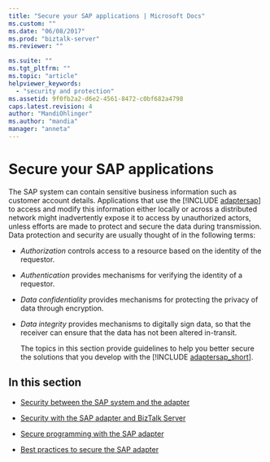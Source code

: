 ```yaml
---
title: "Secure your SAP applications | Microsoft Docs"
ms.custom: ""
ms.date: "06/08/2017"
ms.prod: "biztalk-server"
ms.reviewer: ""

ms.suite: ""
ms.tgt_pltfrm: ""
ms.topic: "article"
helpviewer_keywords: 
  - "security and protection"
ms.assetid: 9f0fb2a2-d6e2-4561-8472-c0bf682a4798
caps.latest.revision: 4
author: "MandiOhlinger"
ms.author: "mandia"
manager: "anneta"
---
```

# Secure your SAP applications
The SAP system can contain sensitive business information such as customer account details. Applications that use the [!INCLUDE [adaptersap](../../includes/adaptersap-md.md)] to access and modify this information either locally or across a distributed network might inadvertently expose it to access by unauthorized actors, unless efforts are made to protect and secure the data during transmission. Data protection and security are usually thought of in the following terms:  
  
- *Authorization* controls access to a resource based on the identity of the requestor.  
  
- *Authentication* provides mechanisms for verifying the identity of a requestor.  
  
- *Data confidentiality* provides mechanisms for protecting the privacy of data through encryption.  
  
- *Data integrity* provides mechanisms to digitally sign data, so that the receiver can ensure that the data has not been altered in-transit.  
  
  The topics in this section provide guidelines to help you better secure the solutions that you develop with the [!INCLUDE [adaptersap_short](../../includes/adaptersap-short-md.md)].  
  
## In this section  
  
-   [Security between the SAP system and the adapter](../../adapters-and-accelerators/adapter-sap/security-between-the-sap-system-and-the-adapter.md)
  
-   [Security with the SAP adapter and BizTalk Server](../../adapters-and-accelerators/adapter-sap/security-with-the-sap-adapter-and-biztalk-server.md)
  
-   [Secure programming with the SAP adapter](../../adapters-and-accelerators/adapter-sap/secure-programming-with-the-sap-adapter.md)
  
-   [Best practices to secure the SAP adapter](../../adapters-and-accelerators/adapter-sap/best-practices-to-secure-the-sap-adapter.md)